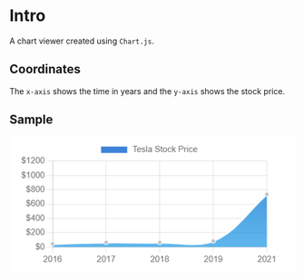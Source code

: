 # Intro

A chart viewer created using `Chart.js`.

## Coordinates

The `x-axis` shows the time in years and the `y-axis` shows the stock price.

## Sample

![Tesla stock price](/assets/images/tsla.png)
